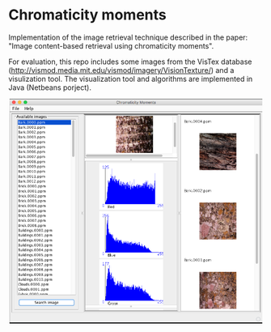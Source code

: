 # Chromaticity moments
Implementation of the image retrieval technique described in the paper: "Image content-based retrieval using chromaticity moments".

For evaluation, this repo includes some images from the VisTex database (http://vismod.media.mit.edu/vismod/imagery/VisionTexture/) and a visulization tool.
The visualization tool and algorithms are implemented in Java (Netbeans porject).

<p align="center"> 
  <img src="images/example.png" width=500>
</p>


